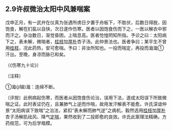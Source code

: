 ## 2.9许叔微治太阳中风兼喘案

戊申正月，有一武弁在仪真为张遇所虏日夕置于舟板下，不胜伏，后数日得脱，因饱食，解在扪虱以自快，次日遂作伤寒。医者以因饱食伤而下之，一医以解衣中邪而汗之。杂治数日，渐觉昏困，上喘息高。医者怆惶罔知所指。予诊之曰：太阳病下之，表未解，微喘者，[桂枝](https://www.gmzyjc.com/read/bc/bc01-1.1.2.0.0.md)加[厚朴](https://www.gmzyjc.com/read/bc/bc04-0.0.3.0.0.md)杏子汤。此仲景法也。医者争曰；某平生不曾用[桂枝](https://www.gmzyjc.com/read/bc/bc01-1.1.2.0.0.md)，况此药热，安可愈喘。予曰：非汝所知也。一投而喘定，再投而濈濈①汗出。至晚，身凉而脉已和矣。

（《伤寒九十论》）

〔注释〕

①濈(jí辑)濈：连绵不断。

〔评按〕此例病起伤寒，而医者从因饱食伤论治，误用下法，遂成太阳误下所致微喘之证。此时表证仍在，且兼肺气上逆而作喘，故用发汗解表不能愈。许氏深谙仲景“太阳病误下致喘”之治法，紧扣“表未解而肺气逆”之病机，毅然选用[桂枝](https://www.gmzyjc.com/read/bc/bc01-1.1.2.0.0.md)加[厚朴](https://www.gmzyjc.com/read/bc/bc04-0.0.3.0.0.md)杏子汤解肌祛风、降气[定喘](https://www.gmzyjc.com/read/zjs/zjs3.4-0.1.2.2.0.md)，果然收到了二投即愈的良效。许氏此案理法精确，方药规范，可为后学楷模。
